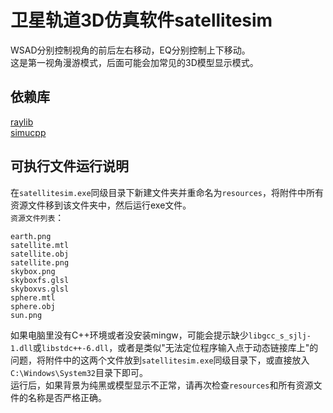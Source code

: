 # 卫星轨道3D仿真软件satellitesim
WSAD分别控制视角的前后左右移动，EQ分别控制上下移动。  
这是第一视角漫游模式，后面可能会加常见的3D模型显示模式。  

## 依赖库
[raylib](https://gitee.com/xd15zhn/raylib)  
[simucpp](https://gitee.com/xd15zhn/simucpp)  

## 可执行文件运行说明
在`satellitesim.exe`同级目录下新建文件夹并重命名为`resources`，将附件中所有资源文件移到该文件夹中，然后运行exe文件。  
`资源文件列表`：
```
earth.png
satellite.mtl
satellite.obj
satellite.png
skybox.png
skyboxfs.glsl
skyboxvs.glsl
sphere.mtl
sphere.obj
sun.png
```
如果电脑里没有C++环境或者没安装mingw，可能会提示缺少`libgcc_s_sjlj-1.dll`或`libstdc++-6.dll`，或者是类似"无法定位程序输入点于动态链接库上"的问题，将附件中的这两个文件放到`satellitesim.exe`同级目录下，或直接放入`C:\Windows\System32`目录下即可。  
运行后，如果背景为纯黑或模型显示不正常，请再次检查`resources`和所有资源文件的名称是否严格正确。
